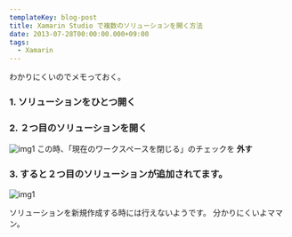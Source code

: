 ```yaml
---
templateKey: blog-post
title: Xamarin Studio で複数のソリューションを開く方法
date: 2013-07-28T00:00:00.000+09:00
tags:
  - Xamarin
---
```

わかりにくいのでメモっておく。
<!--more-->
### 1. ソリューションをひとつ開く

### 2. ２つ目のソリューションを開く 

![img1](/img/posts/open_multi_solution_in_xamarin_studio_01.png) この時、「現在のワークスペースを閉じる」のチェックを **外す**

### 3. すると２つ目のソリューションが追加されてます。 

![img1](/img/posts/open_multi_solution_in_xamarin_studio_02.png)

ソリューションを新規作成する時には行えないようです。
分かりにくいよママン。